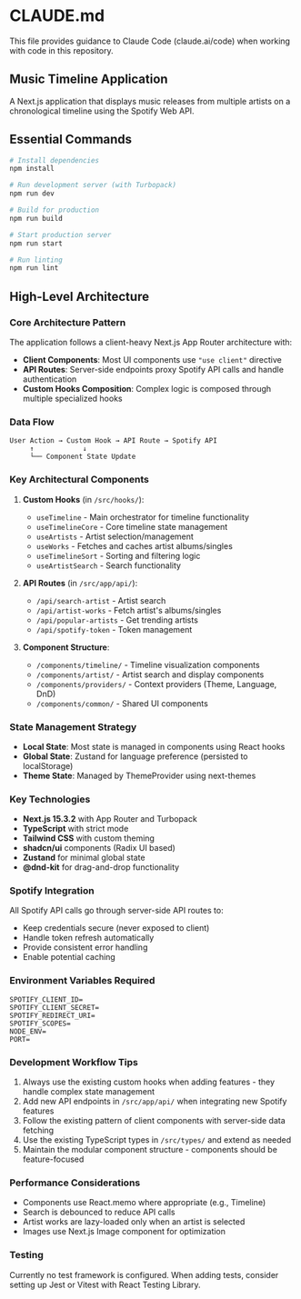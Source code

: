 # CLAUDE.md

This file provides guidance to Claude Code (claude.ai/code) when working with code in this repository.

## Music Timeline Application

A Next.js application that displays music releases from multiple artists on a chronological timeline using the Spotify Web API.

## Essential Commands

```bash
# Install dependencies
npm install

# Run development server (with Turbopack)
npm run dev

# Build for production
npm run build

# Start production server
npm run start

# Run linting
npm run lint
```

## High-Level Architecture

### Core Architecture Pattern
The application follows a client-heavy Next.js App Router architecture with:
- **Client Components**: Most UI components use `"use client"` directive
- **API Routes**: Server-side endpoints proxy Spotify API calls and handle authentication
- **Custom Hooks Composition**: Complex logic is composed through multiple specialized hooks

### Data Flow
```
User Action → Custom Hook → API Route → Spotify API
     ↑            ↓
     └── Component State Update
```

### Key Architectural Components

1. **Custom Hooks** (in `/src/hooks/`):
   - `useTimeline` - Main orchestrator for timeline functionality
   - `useTimelineCore` - Core timeline state management
   - `useArtists` - Artist selection/management
   - `useWorks` - Fetches and caches artist albums/singles
   - `useTimelineSort` - Sorting and filtering logic
   - `useArtistSearch` - Search functionality

2. **API Routes** (in `/src/app/api/`):
   - `/api/search-artist` - Artist search
   - `/api/artist-works` - Fetch artist's albums/singles
   - `/api/popular-artists` - Get trending artists
   - `/api/spotify-token` - Token management

3. **Component Structure**:
   - `/components/timeline/` - Timeline visualization components
   - `/components/artist/` - Artist search and display components
   - `/components/providers/` - Context providers (Theme, Language, DnD)
   - `/components/common/` - Shared UI components

### State Management Strategy
- **Local State**: Most state is managed in components using React hooks
- **Global State**: Zustand for language preference (persisted to localStorage)
- **Theme State**: Managed by ThemeProvider using next-themes

### Key Technologies
- **Next.js 15.3.2** with App Router and Turbopack
- **TypeScript** with strict mode
- **Tailwind CSS** with custom theming
- **shadcn/ui** components (Radix UI based)
- **Zustand** for minimal global state
- **@dnd-kit** for drag-and-drop functionality

### Spotify Integration
All Spotify API calls go through server-side API routes to:
- Keep credentials secure (never exposed to client)
- Handle token refresh automatically
- Provide consistent error handling
- Enable potential caching

### Environment Variables Required
```
SPOTIFY_CLIENT_ID=
SPOTIFY_CLIENT_SECRET=
SPOTIFY_REDIRECT_URI=
SPOTIFY_SCOPES=
NODE_ENV=
PORT=
```

### Development Workflow Tips
1. Always use the existing custom hooks when adding features - they handle complex state management
2. Add new API endpoints in `/src/app/api/` when integrating new Spotify features
3. Follow the existing pattern of client components with server-side data fetching
4. Use the existing TypeScript types in `/src/types/` and extend as needed
5. Maintain the modular component structure - components should be feature-focused

### Performance Considerations
- Components use React.memo where appropriate (e.g., Timeline)
- Search is debounced to reduce API calls
- Artist works are lazy-loaded only when an artist is selected
- Images use Next.js Image component for optimization

### Testing
Currently no test framework is configured. When adding tests, consider setting up Jest or Vitest with React Testing Library.